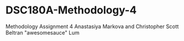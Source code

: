 # DSC180A-Methodology-4
Methodology Assignment 4
Anastasiya Markova and Christopher Scott Beltran "awesomesauce" Lum
